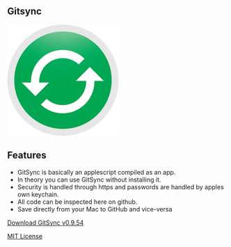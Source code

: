## Gitsync

<img width="256" alt="img" src="https://raw.githubusercontent.com/stylekit/img/master/Icon512.png">

## Features
- GitSync is basically an applescript compiled as an app.
- In theory you can use GitSync without installing it. 
- Security is handled through https and passwords are handled by apples own keychain. 
- All code can be inspected here on github.
- Save directly from your Mac to GitHub and vice-versa

[Download GitSync v0.9.54](https://github.com/eonist/GitSync/releases/tag/0.9.54) 

[MIT License](http://opensource.org/licenses/MIT) 
